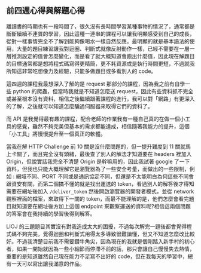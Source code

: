 ## 前四週心得與解題心得

離讀書的時期也有一段時間了，很久沒有長時間學習某種事物的情況了，通常都是斷斷續續不連貫的學習，因此這種一連串的課程可以讓我明顯感受到自己的成長，從對一樣事情完全不了解到能夠像喝水一樣自然反應。最明顯的就是基本語法的使用，大量的題目練習讓我對迴圈、判斷式就像反射動作一樣，已經不需要在一層一層推測設定的值會怎麼變化，而是看了就大概知道會跑出什麼值，因此現在解題目的目標通常都是想將程式碼寫得更精簡，更不耗資源或是執行時間更短，不過就我所知這非常吃想像力及經驗，只能多做題目或多看別人的 code。

這四週的課程我最想深入了解的是 request 那部分的課程，因為我之前有自學一些 python 的爬蟲，但當時我就是不知道怎麼送 request，因此有些資料抓不完全或甚至根本沒有資料，相信之後繼續跟著課程的進行，我可以對「網路」有更深入的了解，之後就可以知道怎麼騙過伺服器來取得它們的資料了。

而 API 是我覺得最有趣的課程，配合老師的作業我有一種自己真的在做一個小工具的感覺，雖然不夠完美但基本的需求都能達成，相信隨著我能力的提升，這個「小工具」將慢慢提升至一個真正的軟體。

當我在解 HTTP Challenge 前 10 關是沒什麼問題的，但一提升難度到 11 關就馬上卡關了，而且完全沒有頭緒，最後查了別人的解法才知道要在 headers 裡加入 Origin，但說實話我完全不清楚 Origin 是幹嘛用的，因此我試著 google 了一下資料，但我也只能大概理解它是瀏覽器為了一些安全考量，而做出的一些限制，例如 : 網域不同、PORT 不同或是通訊協定不同，但還是不太能明白為何這些不同會跟資安有關，而第二個搞不懂的就是找出運送的 token，看過別人的解答後才得知需要在網址後加入 `/deliver_token` 然後開啟瀏覽器的開發者模式，並從 network 觀察裡面的檔案，來取得下一關的 token，而最不能理解的是，他們怎麼會看完題目就知道要在網址後方加上這個 endpoint 來觀察運送的資料呢?相信這兩個問題的答案會在我持續的學習後得到解答。

LIOJ 的三題題目其實沒有對我造成太大的困擾，不過每次解完一題後都會覺得程式碼不夠完美，覺得迴圈和判斷式用得太多導致很難讀懂，但又不知道怎麼改比較好。不過我清楚目前我不需要鑽牛角尖，因為現在的我就是個剛踏入新手村的初心者，如果一開始就因為一些小細節而停滯不前的話，那只會讓自己慢慢失去熱情，重要的是知道雖然自己現在能力不足寫不出好的 code，但在我每天的學習中，總有一天可以寫出讓我滿意的作品。

